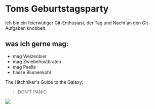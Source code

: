 # Toms Geburtstagsparty
Ich bin ein feierwütiger Git-Enthusiast, der Tag und Nacht an den Git-Aufgaben knobbelt.
## was ich gerne mag:
* mag Weizenbier
* mag Zwiebelrostbraten
* mag Paella
* hasse Blumenkohl

The Hitchhiker's Guide to the Galaxy:
> DON'T PANIC

<img src="http://upload.wikimedia.org/wikipedia/commons/1/17/Towelday-Innsbruck.jpg"/>